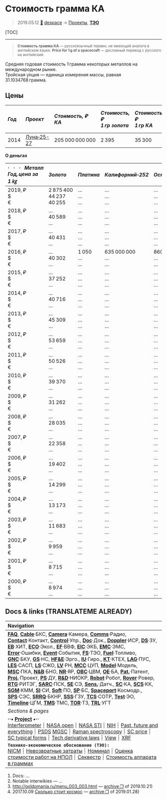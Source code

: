 # Стоимость грамма КА
> 2019.05.12 [🚀](../index/index.md) [despace](index.md) → [Проекты](project.md), **[ТЭО](fs.md)**

[TOC]

---

> <small>**Стоимость грамма КА** — русскоязычный термин, не имеющий аналога в английском языке. **Price for 1 g of a spacecraft** — дословный перевод с русского на английский.</small>

Средняя годовая стоимость 1 грамма некоторых металлов на международном рынке.  
Тро́йская у́нция — единица измерения массы, равная 31.1034768 грамма.



## Цены

|*Год*|*Проект*|*Стоимость, ₽<br> КА*|*Стоимость, ₽<br> 1 гр золота*|*Стоимость, ₽<br> 1 гр КА*|*Стоимость, ₽<br> 1 Мб (инф. на Землю)*|
|:--|:--|:--|:--|:--|:--|
|2014|[Луна‑25-27](луна_26.md)|205 000 000 000|2 395|35 300|78 ‑ 162|

**О деньгах**

|*·     ·     ·     Металл<br>Год, цена за 1 ㎏*|*Золото*|*Платина*|*Калифорний‑252*|*Осмий*|*Осмий‑187*|*Палладий*|*Родий*|
|:--|:--|:--|:--|:--|:--|:--|:--|
|2019, ₽<br>$<br>€|2 875 400<br> 44 237<br> 40 255|…<br> …<br> …|…<br> …<br> …|…<br> …<br> …|…<br> …<br> …|…<br> …<br> …|…<br> …<br> …|
|2018, ₽<br>$<br>€|…<br> 40 589<br> …|…<br> …<br> …|…<br> …<br> …|…<br> …<br> …|…<br> …<br> …|…<br> …<br> …|…<br> …<br> …|
|2017, ₽<br>$<br>€|…<br> 40 431<br> …|…<br> …<br> …|…<br> …<br> …|…<br> …<br> …|…<br> …<br> …|…<br> …<br> …|…<br> …<br> …|
|2016, ₽<br>$<br>€|…<br> 40 302<br> …|1 050<br> …<br> …|635 000 000<br> …<br> …|860<br> …<br> …|1 270 000<br> …<br> …|2 300<br> …<br> …|730<br> …<br> …|
|2015, ₽<br>$<br>€|…<br> 37 252<br> …|…<br> …<br> …|…<br> …<br> …|…<br> …<br> …|…<br> …<br> …|…<br> …<br> …|…<br> …<br> …|
|2014, ₽<br>$<br>€|…<br> 40 716<br> …|…<br> …<br> …|…<br> …<br> …|…<br> …<br> …|…<br> …<br> …|…<br> …<br> …|…<br> …<br> …|
|2013, ₽<br>$<br>€|…<br> 45 309<br> …|…<br> …<br> …|…<br> …<br> …|…<br> …<br> …|…<br> …<br> …|…<br> …<br> …|…<br> …<br> …|
|2012, ₽<br>$<br>€|…<br> 53 659<br> …|…<br> …<br> …|…<br> …<br> …|…<br> …<br> …|…<br> …<br> …|…<br> …<br> …|…<br> …<br> …|
|2011, ₽<br>$<br>€|…<br> 50 526<br> …|…<br> …<br> …|…<br> …<br> …|…<br> …<br> …|…<br> …<br> …|…<br> …<br> …|…<br> …<br> …|
|2010, ₽<br>$<br>€|…<br> 39 370<br> …|…<br> …<br> …|…<br> …<br> …|…<br> …<br> …|…<br> …<br> …|…<br> …<br> …|…<br> …<br> …|
|2009, ₽<br>$<br>€|…<br> 31 262<br> …|…<br> …<br> …|…<br> …<br> …|…<br> …<br> …|…<br> …<br> …|…<br> …<br> …|…<br> …<br> …|
|2008, ₽<br>$<br>€|…<br> 28 035<br> …|…<br> …<br> …|…<br> …<br> …|…<br> …<br> …|…<br> …<br> …|…<br> …<br> …|…<br> …<br> …|
|2007, ₽<br>$<br>€|…<br> 22 358<br> …|…<br> …<br> …|…<br> …<br> …|…<br> …<br> …|…<br> …<br> …|…<br> …<br> …|…<br> …<br> …|
|2006, ₽<br>$<br>€|…<br> 19 402<br> …|…<br> …<br> …|…<br> …<br> …|…<br> …<br> …|…<br> …<br> …|…<br> …<br> …|…<br> …<br> …|
|2005, ₽<br>$<br>€|…<br> 14 299<br> …|…<br> …<br> …|…<br> …<br> …|…<br> …<br> …|…<br> …<br> …|…<br> …<br> …|…<br> …<br> …|
|2004, ₽<br>$<br>€|…<br> 13 173<br> …|…<br> …<br> …|…<br> …<br> …|…<br> …<br> …|…<br> …<br> …|…<br> …<br> …|…<br> …<br> …|
|2003, ₽<br>$<br>€|…<br> 11 683<br> …|…<br> …<br> …|…<br> …<br> …|…<br> …<br> …|…<br> …<br> …|…<br> …<br> …|…<br> …<br> …|
|2002, ₽<br>$<br>€|…<br> 9 959<br> …|…<br> …<br> …|…<br> …<br> …|…<br> …<br> …|…<br> …<br> …|…<br> …<br> …|…<br> …<br> …|
|2001, ₽<br>$<br>€|…<br> 8 715<br> …|…<br> …<br> …|…<br> …<br> …|…<br> …<br> …|…<br> …<br> …|…<br> …<br> …|…<br> …<br> …|
|2000, ₽<br>$<br>€|…<br> 8 974<br> …|…<br> …<br> …|…<br> …<br> …|…<br> …<br> …|…<br> …<br> …|…<br> …<br> …|…<br> …<br> …|



<p style="page-break-after:always"> </p>

## Docs & links (TRANSLATEME ALREADY)
|Navigation|
|:--|
|**[FAQ](faq.md)**, **[Cable](cable.md)**·БКС, **[Camera](cam.md)**·Камера, **[Comms](comms.md)**·Радио, **[Contact](contact.md)**·Контакт, **[Control](control.md)**·Упр., **[Doc](doc.md)**·Док., **[Doppler](doppler.md)**·ИСР, **[DS](ds.md)**·ЗУ, **[EB](eb.md)**·ХИТ, **[ECO](ecology.md)**·Экол., **[EF](ef.md)**·ВВФ, **[ElC](elc.md)**·ЭКБ, **[EMC](emc.md)**·ЭМС, **[Error](error.md)**·Ошибки, **[Event](event.md)**·События, **[FS](fs.md)**·ТЭО, **[Fuel](fuel.md)**·Топливо, **[GNC](gnc.md)**·БКУ, **[GS](scs.md)**·НС, **[HF&E](hfe.md)**·Эрго., **[IU](iu.md)**·Гиро., **[KT](kt.md)**·КТЕХ, **[LAG](lag.md)**·ПУC, **[LES](les.md)**·САСП, **[LS](ls.md)**·СЖО, **[LV](lv.md)**·РН, **[MCC](mcc.md)**·ЦУП, **[Model](model.md)**·Модель, **[MSC](sc.md)**·ПКА, **[N&B](nnb.md)**·БНО, **[NR](nr.md)**·ЯР, **[OBC](obc.md)**·ЦВМ, **[OE](oe.md)**·БА, **[Pat.](патент.md)**·Патент, **[Proj.](project.md)**·Проект, **[PS](ps.md)**·ДУ, **[R&D](rnd.md)**·НИОКР, **[Robot](robotics.md)**·Робот, **[Rover](rover.md)**·Ровер, **[RTG](rtg.md)**·РИТЭГ, **[SARC](sarc.md)**·ПСК, **[SE](se.md)**·СЭ, **[Sens.](sensor.md)**·Датч., **[SC](sc.md)**·КА, **[SCS](scs.md)**·КК, **[SGM](sgm.md)**·КММ, **[SI](si.md)**·СИ, **[Soft](soft.md)**·ПО, **[SP](sp.md)**·БС, **[Spaceport](spaceport.md)**·Космодр., **[SPS](sps.md)**·СЭС, **[SRRQ](srrq.md)**·БКНР, **[SSS](sss.md)**·ГЗУ, **[TCS](tcs.md)**·СОТР, **[Test](test.md)**·ЭО, **[Timeline](timeline.md)**·ЦГМ, **[TMS](tms.md)**·ТМС, **[TOR](tor.md)**·ТЗ, **[TRL](trl.md)**·УГТ|
|*Sections & pages*|
|**··• [Project](project.md) •··**<br> [Interferometer](interferometer.md) ┊ [NASA open](nasa_open.md) ┊ [NASA STI](nasa_sti.md) ┊ [NIH](nih.md) ┊ [Past, future and everything](pfaeverything.md) ┊ [PSDS](us_psds.md) [MGSC](mgsc.md) ┊ [Raman spectroscopy](raman_spsc.md) ┊ [SC price](sc_price.md) ┊ [SC typical forms](sc_ts.md) ┊ [Tech derivative laws](td_laws.md) ┊ [View](view.md) ┊ [XRF](xrf.md)|
|**`Технико‑экономическое обоснование (ТЭО):`**<br> [NICM](nicm.md) ┊ [Невозвратные затраты](sunk_cost.md) ┊ [Номинал](nominal.md) ┊ [Оценка стоимости работ на НПОЛ](zz_lav.md) ┊ [Секвестр](budget_seq.md) ┊ [Стоимость аппарата в граммах](sc_price.md)|

   1. Docs: …
   1. Notable interwikies — …
   1. <http://goldomania.ru/menu_003_003.html> — [archive ❐](f/archive/20191021_1.pdf) of 2019.10.21)
   1. 2017.10.09 [Сколько стоит космос](https://habr.com/ru/post/373875/) — [archive ❐](f/archive/20171009_1.pdf) of 2019.01.28)


